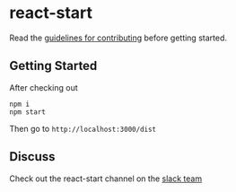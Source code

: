 # react-start

Read the [guidelines for contributing](.github/CONTRIBUTING.md) before getting started.

## Getting Started

After checking out

```
npm i
npm start
```

Then go to `http://localhost:3000/dist`

## Discuss

Check out the react-start channel on the [slack team](https://learnstuffs.slack.com)

